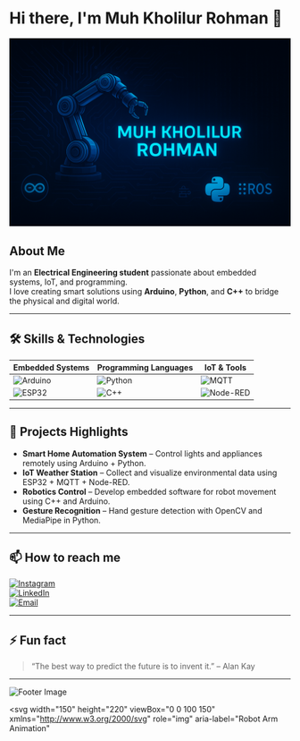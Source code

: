 # Hi there, I'm Muh Kholilur Rohman 👋

![Header Image](https://github.com/KHOLILTRONTECH/KHOLILTRONTECH/blob/main/pict.png)

## About Me

I'm an **Electrical Engineering student** passionate about embedded systems, IoT, and programming.  
I love creating smart solutions using **Arduino**, **Python**, and **C++** to bridge the physical and digital world.

---

## 🛠️ Skills & Technologies

| Embedded Systems | Programming Languages | IoT & Tools         |
|------------------|-----------------------|---------------------|
| ![Arduino](https://img.shields.io/badge/Arduino-00979D?style=for-the-badge&logo=arduino&logoColor=white) | ![Python](https://img.shields.io/badge/Python-3776AB?style=for-the-badge&logo=python&logoColor=white) | ![MQTT](https://img.shields.io/badge/MQTT-FF6F00?style=for-the-badge&logo=mqtt&logoColor=white) |
| ![ESP32](https://img.shields.io/badge/ESP32-32A852?style=for-the-badge&logo=esp32&logoColor=white) | ![C++](https://img.shields.io/badge/C++-00599C?style=for-the-badge&logo=c%2B%2B&logoColor=white) | ![Node-RED](https://img.shields.io/badge/Node--RED-4A154B?style=for-the-badge&logo=node-red&logoColor=white) |

---

## 🚀 Projects Highlights

- **Smart Home Automation System** – Control lights and appliances remotely using Arduino + Python.
- **IoT Weather Station** – Collect and visualize environmental data using ESP32 + MQTT + Node-RED.
- **Robotics Control** – Develop embedded software for robot movement using C++ and Arduino.
- **Gesture Recognition** – Hand gesture detection with OpenCV and MediaPipe in Python.

---

## 📫 How to reach me

[![Instagram](https://img.shields.io/badge/Instagram-E4405F?style=for-the-badge&logo=instagram&logoColor=white)](https://www.instagram.com/kholilur__?utm_source=qr&igsh=MWJrMmNrdnJ5NmN6eA==)  
[![LinkedIn](https://img.shields.io/badge/LinkedIn-0077B5?style=for-the-badge&logo=linkedin&logoColor=white)](https://www.linkedin.com/in/muhammad-kholilur-rohman-9bb171335?utm_source=share&utm_campaign=share_via&utm_content=profile&utm_medium=android_app)  
[![Email](https://img.shields.io/badge/Email-D14836?style=for-the-badge&logo=gmail&logoColor=white)](mailto:salsa27568@contoh.com)

---

## ⚡ Fun fact

> “The best way to predict the future is to invent it.” – Alan Kay

---

![Footer Image](https://raw.githubusercontent.com/kholilur/kholilur/main/assets/footer-image.jpg)

<!-- Mulai animasi robot arm -->
<svg
  width="150"
  height="220"
  viewBox="0 0 100 150"
  xmlns="http://www.w3.org/2000/svg"
  role="img"
  aria-label="Robot Arm Animation"
>
  <!-- Upper arm -->
  <rect x="40" y="10" width="20" height="60" rx="5" ry="5" fill="#90caf9">
    <animateTransform
      attributeName="transform"
      attributeType="XML"
      type="rotate"
      from="20 50 10"
      to="-20 50 10"
      dur="2s"
      repeatCount="indefinite"
      begin="0s"
      fill="freeze"
      additive="sum"
      />
  </rect>

  <!-- Forearm -->
  <rect x="40" y="70" width="20" height="50" rx="5" ry="5" fill="#90caf9">
    <animateTransform
      attributeName="transform"
      attributeType="XML"
      type="rotate"
      from="-30 50 70"
      to="20 50 70"
      dur="1.5s"
      repeatCount="indefinite"
      begin="0s"
      fill="freeze"
      additive="sum"
      />
  </rect>

  <!-- Hand / Claw -->
  <circle cx="50" cy="130" r="10" fill="#ff6f61">
    <animateTransform
      attributeName="transform"
      attributeType="XML"
      type="rotate"
      from="10 50 130"
      to="-10 50 130"
      dur="1.2s"
      repeatCount="indefinite"
      begin="0s"
      fill="freeze"
      additive="sum"
      />
  </circle>
</svg>
<!-- Akhir animasi robot arm -->

